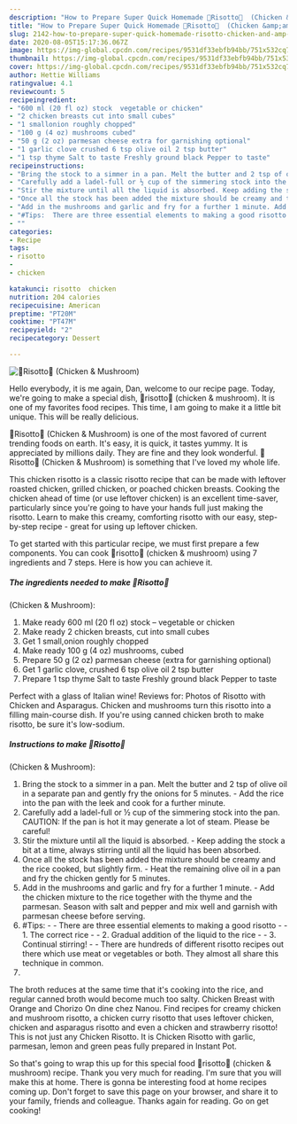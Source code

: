 ```yaml
---
description: "How to Prepare Super Quick Homemade 🍛Risotto🍛  (Chicken &amp;amp; Mushroom)"
title: "How to Prepare Super Quick Homemade 🍛Risotto🍛  (Chicken &amp;amp; Mushroom)"
slug: 2142-how-to-prepare-super-quick-homemade-risotto-chicken-and-amp-mushroom
date: 2020-08-05T15:17:36.067Z
image: https://img-global.cpcdn.com/recipes/9531df33ebfb94bb/751x532cq70/🍛risotto🍛-chicken-mushroom-recipe-main-photo.jpg
thumbnail: https://img-global.cpcdn.com/recipes/9531df33ebfb94bb/751x532cq70/🍛risotto🍛-chicken-mushroom-recipe-main-photo.jpg
cover: https://img-global.cpcdn.com/recipes/9531df33ebfb94bb/751x532cq70/🍛risotto🍛-chicken-mushroom-recipe-main-photo.jpg
author: Hettie Williams
ratingvalue: 4.1
reviewcount: 5
recipeingredient:
- "600 ml (20 fl oz) stock  vegetable or chicken"
- "2 chicken breasts cut into small cubes"
- "1 smallonion roughly chopped"
- "100 g (4 oz) mushrooms cubed"
- "50 g (2 oz) parmesan cheese extra for garnishing optional"
- "1 garlic clove crushed 6 tsp olive oil 2 tsp butter"
- "1 tsp thyme Salt to taste Freshly ground black Pepper to taste"
recipeinstructions:
- "Bring the stock to a simmer in a pan. Melt the butter and 2 tsp of olive oil in a separate pan and gently fry the onions for 5 minutes. Add the rice into the pan with the leek and cook for a further minute."
- "Carefully add a ladel-full or ½ cup of the simmering stock into the pan. CAUTION: If the pan is hot it may generate a lot of steam. Please be careful!"
- "Stir the mixture until all the liquid is absorbed. Keep adding the stock a bit at a time, always stirring until all the liquid has been absorbed."
- "Once all the stock has been added the mixture should be creamy and the rice cooked, but slightly firm. Heat the remaining olive oil in a pan and fry the chicken gently for 5 minutes."
- "Add in the mushrooms and garlic and fry for a further 1 minute. Add the chicken mixture to the rice together with the thyme and the parmesan. Season with salt and pepper and mix well and garnish with parmesan cheese before serving."
- "#Tips:  There are three essential elements to making a good risotto  1. The correct rice  2. Gradual addition of the liquid to the rice  3. Continual stirring!  There are hundreds of different risotto recipes out there which use meat or vegetables or both. They almost all share this technique in common."
- ""
categories:
- Recipe
tags:
- risotto
- 
- chicken

katakunci: risotto  chicken 
nutrition: 204 calories
recipecuisine: American
preptime: "PT20M"
cooktime: "PT47M"
recipeyield: "2"
recipecategory: Dessert

---
```



![🍛Risotto🍛
 (Chicken &amp; Mushroom)](https://img-global.cpcdn.com/recipes/9531df33ebfb94bb/751x532cq70/🍛risotto🍛-chicken-mushroom-recipe-main-photo.jpg)

Hello everybody, it is me again, Dan, welcome to our recipe page. Today, we're going to make a special dish, 🍛risotto🍛
 (chicken &amp; mushroom). It is one of my favorites food recipes. This time, I am going to make it a little bit unique. This will be really delicious.

🍛Risotto🍛
 (Chicken &amp; Mushroom) is one of the most favored of current trending foods on earth. It's easy, it is quick, it tastes yummy. It is appreciated by millions daily. They are fine and they look wonderful. 🍛Risotto🍛
 (Chicken &amp; Mushroom) is something that I've loved my whole life.

This chicken risotto is a classic risotto recipe that can be made with leftover roasted chicken, grilled chicken, or poached chicken breasts. Cooking the chicken ahead of time (or use leftover chicken) is an excellent time-saver, particularly since you&#39;re going to have your hands full just making the risotto. Learn to make this creamy, comforting risotto with our easy, step-by-step recipe - great for using up leftover chicken.


To get started with this particular recipe, we must first prepare a few components. You can cook 🍛risotto🍛
 (chicken &amp; mushroom) using 7 ingredients and 7 steps. Here is how you can achieve it.

<!--inarticleads1-->

##### The ingredients needed to make 🍛Risotto🍛
 (Chicken &amp; Mushroom):

1. Make ready 600 ml (20 fl oz) stock – vegetable or chicken
1. Make ready 2 chicken breasts, cut into small cubes
1. Get 1 small,onion roughly chopped
1. Make ready 100 g (4 oz) mushrooms, cubed
1. Prepare 50 g (2 oz) parmesan cheese (extra for garnishing optional)
1. Get 1 garlic clove, crushed 6 tsp olive oil 2 tsp butter
1. Prepare 1 tsp thyme Salt to taste Freshly ground black Pepper to taste


Perfect with a glass of Italian wine! Reviews for: Photos of Risotto with Chicken and Asparagus. Chicken and mushrooms turn this risotto into a filling main-course dish. If you&#39;re using canned chicken broth to make risotto, be sure it&#39;s low-sodium. 

<!--inarticleads2-->

##### Instructions to make 🍛Risotto🍛
 (Chicken &amp; Mushroom):

1. Bring the stock to a simmer in a pan. Melt the butter and 2 tsp of olive oil in a separate pan and gently fry the onions for 5 minutes. - Add the rice into the pan with the leek and cook for a further minute.
1. Carefully add a ladel-full or ½ cup of the simmering stock into the pan. CAUTION: If the pan is hot it may generate a lot of steam. Please be careful!
1. Stir the mixture until all the liquid is absorbed. - Keep adding the stock a bit at a time, always stirring until all the liquid has been absorbed.
1. Once all the stock has been added the mixture should be creamy and the rice cooked, but slightly firm. - Heat the remaining olive oil in a pan and fry the chicken gently for 5 minutes.
1. Add in the mushrooms and garlic and fry for a further 1 minute. - Add the chicken mixture to the rice together with the thyme and the parmesan. Season with salt and pepper and mix well and garnish with parmesan cheese before serving.
1. #Tips: -  - There are three essential elements to making a good risotto -  - 1. The correct rice -  - 2. Gradual addition of the liquid to the rice -  - 3. Continual stirring! -  - There are hundreds of different risotto recipes out there which use meat or vegetables or both. They almost all share this technique in common.
1. 


The broth reduces at the same time that it&#39;s cooking into the rice, and regular canned broth would become much too salty. Chicken Breast with Orange and Chorizo On dine chez Nanou. Find recipes for creamy chicken and mushroom risotto, a chicken curry risotto that uses leftover chicken, chicken and asparagus risotto and even a chicken and strawberry risotto! This is not just any Chicken Risotto. It is Chicken Risotto with garlic, parmesan, lemon and green peas fully prepared in Instant Pot. 

So that's going to wrap this up for this special food 🍛risotto🍛
 (chicken &amp; mushroom) recipe. Thank you very much for reading. I'm sure that you will make this at home. There is gonna be interesting food at home recipes coming up. Don't forget to save this page on your browser, and share it to your family, friends and colleague. Thanks again for reading. Go on get cooking!
